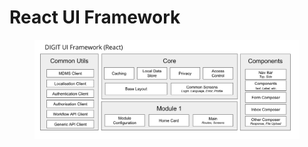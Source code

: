 # React UI Framework

<figure><img src="../.gitbook/assets/image (1) (1).png" alt=""><figcaption></figcaption></figure>
